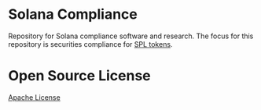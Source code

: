 # Solana Compliance
Repository for Solana compliance software and research. The focus for this repository is securities compliance for [SPL tokens](https://spl.solana.com/token).

# Open Source License
[Apache License](https://github.com/ChoiceCoin/Solana-Compliance/blob/main/LICENSE)
